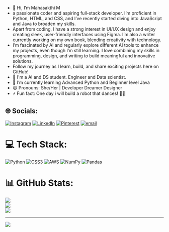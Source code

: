 - 👋 Hi, I’m Mahasakthi M
-  a passionate coder and aspiring full-stack developer. I’m proficient in Python, HTML, and CSS, and I’ve recently started diving into JavaScript and Java to broaden my skills.
-  Apart from coding, I have a strong interest in UI/UX design and enjoy creating sleek, user-friendly interfaces using Figma. I’m also a writer currently working on my own book, blending creativity with technology.
-  I’m fascinated by AI and regularly explore different AI tools to enhance my projects, even though I’m still learning. I love combining my skills in programming, design, and writing to build meaningful and innovative solutions.
-  Follow my journey as I learn, build, and share exciting projects here on GitHub!
- 👀 I'm a AI and DS student. Engineer and Data scientist.
- 🌱 I’m currently learning Advanced Python and Beginner level Java
- 😄 Pronouns: She/Her | Developer Dreamer Designer
- ⚡ Fun fact: One day i will build a robot that dances! 🤖💃


## 🌐 Socials:
[![Instagram](https://img.shields.io/badge/Instagram-%23E4405F.svg?logo=Instagram&logoColor=white)](https://instagram.com/ms_talks_in) [![LinkedIn](https://img.shields.io/badge/LinkedIn-%230077B5.svg?logo=linkedin&logoColor=white)](https://linkedin.com/in/https://www.linkedin.com/in/maha-sakthi-319812253/) [![Pinterest](https://img.shields.io/badge/Pinterest-%23E60023.svg?logo=Pinterest&logoColor=white)](https://pinterest.com/mstalksin) [![email](https://img.shields.io/badge/Email-D14836?logo=gmail&logoColor=white)](mailto:mahasakthim96@gmail.com) 

# 💻 Tech Stack:
![Python](https://img.shields.io/badge/python-3670A0?style=for-the-badge&logo=python&logoColor=ffdd54) ![CSS3](https://img.shields.io/badge/css3-%231572B6.svg?style=for-the-badge&logo=css3&logoColor=white) ![AWS](https://img.shields.io/badge/AWS-%23FF9900.svg?style=for-the-badge&logo=amazon-aws&logoColor=white) ![NumPy](https://img.shields.io/badge/numpy-%23013243.svg?style=for-the-badge&logo=numpy&logoColor=white) ![Pandas](https://img.shields.io/badge/pandas-%23150458.svg?style=for-the-badge&logo=pandas&logoColor=white)
# 📊 GitHub Stats:
![](https://github-readme-stats.vercel.app/api?username=rMS21ose&theme=merko&hide_border=false&include_all_commits=false&count_private=false)<br/>
![](https://nirzak-streak-stats.vercel.app/?user=rMS21ose&theme=merko&hide_border=false)<br/>
![](https://github-readme-stats.vercel.app/api/top-langs/?username=rMS21ose&theme=merko&hide_border=false&include_all_commits=false&count_private=false&layout=compact)

---
[![](https://visitcount.itsvg.in/api?id=rMS21ose&icon=0&color=0)](https://visitcount.itsvg.in)

<!-- Proudly created with GPRM ( https://gprm.itsvg.in ) -->
<!-- Proudly created with GPRM ( https://gprm.itsvg.in ) -->
<!---
rMS21ose/rMS21ose is a ✨ special ✨ repository because its `README.md` (this file) appears on your GitHub profile.
You can click the Preview link to take a look at your changes.
--->
